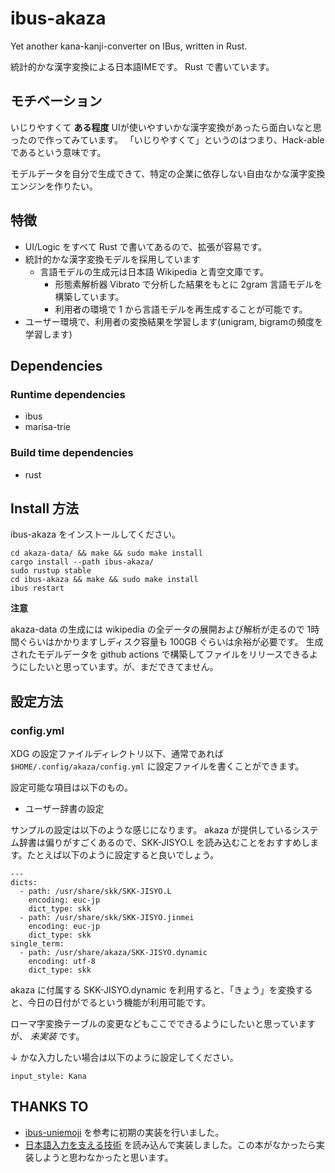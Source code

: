 # ibus-akaza

Yet another kana-kanji-converter on IBus, written in Rust.

統計的かな漢字変換による日本語IMEです。
Rust で書いています。

## モチベーション

いじりやすくて **ある程度** UIが使いやすいかな漢字変換があったら面白いなと思ったので作ってみています。
「いじりやすくて」というのはつまり、Hack-able であるという意味です。

モデルデータを自分で生成できて、特定の企業に依存しない自由なかな漢字変換エンジンを作りたい。

## 特徴

* UI/Logic をすべて Rust で書いてあるので、拡張が容易です。
* 統計的かな漢字変換モデルを採用しています
    * 言語モデルの生成元は日本語 Wikipedia と青空文庫です。
        * 形態素解析器 Vibrato で分析した結果をもとに 2gram 言語モデルを構築しています。
        * 利用者の環境で 1 から言語モデルを再生成することが可能です。
* ユーザー環境で、利用者の変換結果を学習します(unigram, bigramの頻度を学習します)

## Dependencies

### Runtime dependencies

* ibus
* marisa-trie

### Build time dependencies

* rust

## Install 方法

ibus-akaza をインストールしてください。

    cd akaza-data/ && make && sudo make install
    cargo install --path ibus-akaza/
    sudo rustup stable
    cd ibus-akaza && make && sudo make install
    ibus restart

**注意**

akaza-data の生成には wikipedia の全データの展開および解析が走るので 1時間ぐらいはかかりますしディスク容量も 100GB ぐらいは余裕が必要です。
生成されたモデルデータを github actions で構築してファイルをリリースできるようにしたいと思っています。が、まだできてません。

## 設定方法

### config.yml

XDG の設定ファイルディレクトリ以下、通常であれば `$HOME/.config/akaza/config.yml` に設定ファイルを書くことができます。

設定可能な項目は以下のもの。

* ユーザー辞書の設定

サンプルの設定は以下のような感じになります。
akaza が提供しているシステム辞書は偏りがすごくあるので、SKK-JISYO.L を読み込むことをおすすめします。たとえば以下のように設定すると良いでしょう。

    ---
    dicts:
      - path: /usr/share/skk/SKK-JISYO.L
        encoding: euc-jp
        dict_type: skk
      - path: /usr/share/skk/SKK-JISYO.jinmei
        encoding: euc-jp
        dict_type: skk
    single_term:
      - path: /usr/share/akaza/SKK-JISYO.dynamic
        encoding: utf-8
        dict_type: skk

akaza に付属する SKK-JISYO.dynamic を利用すると、「きょう」を変換すると、今日の日付がでるという機能が利用可能です。

ローマ字変換テーブルの変更などもここでできるようにしたいと思っていますが、 _未実装_ です。

↓ かな入力したい場合は以下のように設定してください。

    input_style: Kana

## THANKS TO

* [ibus-uniemoji](https://github.com/salty-horse/ibus-uniemoji) を参考に初期の実装を行いました。
* [日本語入力を支える技術](https://gihyo.jp/book/2012/978-4-7741-4993-6) を読み込んで実装しました。この本がなかったら実装しようと思わなかったと思います。

